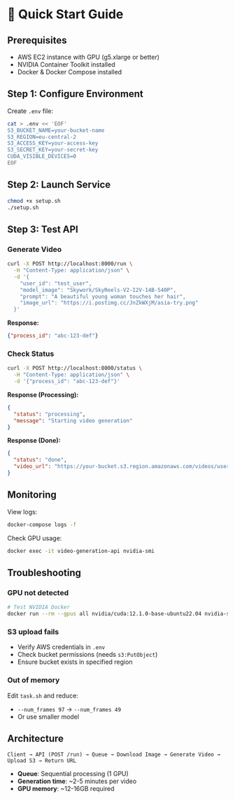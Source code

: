 # 🚀 Quick Start Guide

## Prerequisites
- AWS EC2 instance with GPU (g5.xlarge or better)
- NVIDIA Container Toolkit installed
- Docker & Docker Compose installed

## Step 1: Configure Environment

Create `.env` file:
```bash
cat > .env << 'EOF'
S3_BUCKET_NAME=your-bucket-name
S3_REGION=eu-central-2
S3_ACCESS_KEY=your-access-key
S3_SECRET_KEY=your-secret-key
CUDA_VISIBLE_DEVICES=0
EOF
```

## Step 2: Launch Service

```bash
chmod +x setup.sh
./setup.sh
```

## Step 3: Test API

### Generate Video
```bash
curl -X POST http://localhost:8000/run \
  -H "Content-Type: application/json" \
  -d '{
    "user_id": "test_user",
    "model_image": "Skywork/SkyReels-V2-I2V-14B-540P",
    "prompt": "A beautiful young woman touches her hair",
    "image_url": "https://i.postimg.cc/JnZkWXjM/asia-try.png"
  }'
```

**Response:**
```json
{"process_id": "abc-123-def"}
```

### Check Status
```bash
curl -X POST http://localhost:8000/status \
  -H "Content-Type: application/json" \
  -d '{"process_id": "abc-123-def"}'
```

**Response (Processing):**
```json
{
  "status": "processing",
  "message": "Starting video generation"
}
```

**Response (Done):**
```json
{
  "status": "done",
  "video_url": "https://your-bucket.s3.region.amazonaws.com/videos/user/process.mp4"
}
```

## Monitoring

View logs:
```bash
docker-compose logs -f
```

Check GPU usage:
```bash
docker exec -it video-generation-api nvidia-smi
```

## Troubleshooting

### GPU not detected
```bash
# Test NVIDIA Docker
docker run --rm --gpus all nvidia/cuda:12.1.0-base-ubuntu22.04 nvidia-smi
```

### S3 upload fails
- Verify AWS credentials in `.env`
- Check bucket permissions (needs `s3:PutObject`)
- Ensure bucket exists in specified region

### Out of memory
Edit `task.sh` and reduce:
- `--num_frames 97` → `--num_frames 49`
- Or use smaller model

## Architecture

```
Client → API (POST /run) → Queue → Download Image → Generate Video → Upload S3 → Return URL
```

- **Queue**: Sequential processing (1 GPU)
- **Generation time**: ~2-5 minutes per video
- **GPU memory**: ~12-16GB required

